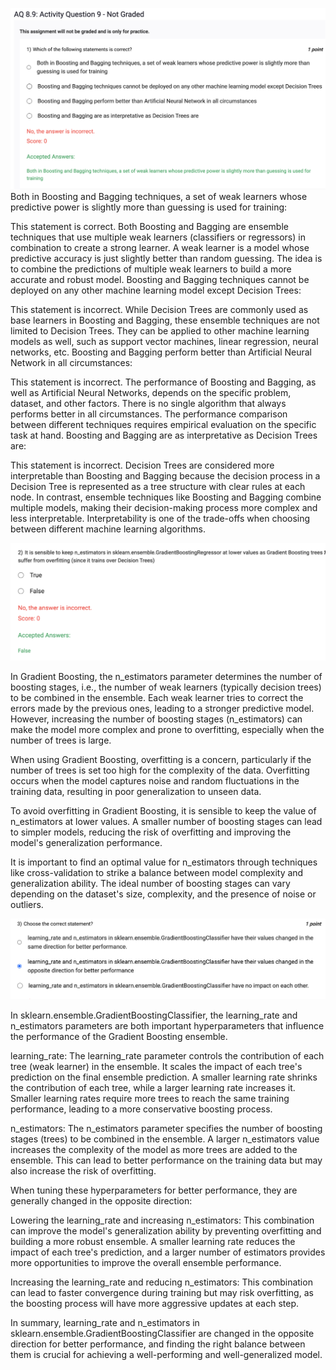 ![](2023-07-22-00-50-21.png)
Both in Boosting and Bagging techniques, a set of weak learners whose predictive power is slightly more than guessing is used for training:

This statement is correct. Both Boosting and Bagging are ensemble techniques that use multiple weak learners (classifiers or regressors) in combination to create a strong learner. A weak learner is a model whose predictive accuracy is just slightly better than random guessing. The idea is to combine the predictions of multiple weak learners to build a more accurate and robust model.
Boosting and Bagging techniques cannot be deployed on any other machine learning model except Decision Trees:

This statement is incorrect. While Decision Trees are commonly used as base learners in Boosting and Bagging, these ensemble techniques are not limited to Decision Trees. They can be applied to other machine learning models as well, such as support vector machines, linear regression, neural networks, etc.
Boosting and Bagging perform better than Artificial Neural Network in all circumstances:

This statement is incorrect. The performance of Boosting and Bagging, as well as Artificial Neural Networks, depends on the specific problem, dataset, and other factors. There is no single algorithm that always performs better in all circumstances. The performance comparison between different techniques requires empirical evaluation on the specific task at hand.
Boosting and Bagging are as interpretative as Decision Trees are:

This statement is incorrect. Decision Trees are considered more interpretable than Boosting and Bagging because the decision process in a Decision Tree is represented as a tree structure with clear rules at each node. In contrast, ensemble techniques like Boosting and Bagging combine multiple models, making their decision-making process more complex and less interpretable. Interpretability is one of the trade-offs when choosing between different machine learning algorithms.

![](2023-07-22-00-51-45.png)

In Gradient Boosting, the n_estimators parameter determines the number of boosting stages, i.e., the number of weak learners (typically decision trees) to be combined in the ensemble. Each weak learner tries to correct the errors made by the previous ones, leading to a stronger predictive model. However, increasing the number of boosting stages (n_estimators) can make the model more complex and prone to overfitting, especially when the number of trees is large.

When using Gradient Boosting, overfitting is a concern, particularly if the number of trees is set too high for the complexity of the data. Overfitting occurs when the model captures noise and random fluctuations in the training data, resulting in poor generalization to unseen data.

To avoid overfitting in Gradient Boosting, it is sensible to keep the value of n_estimators at lower values. A smaller number of boosting stages can lead to simpler models, reducing the risk of overfitting and improving the model's generalization performance.

It is important to find an optimal value for n_estimators through techniques like cross-validation to strike a balance between model complexity and generalization ability. The ideal number of boosting stages can vary depending on the dataset's size, complexity, and the presence of noise or outliers.

![](2023-07-22-00-57-15.png)

In sklearn.ensemble.GradientBoostingClassifier, the learning_rate and n_estimators parameters are both important hyperparameters that influence the performance of the Gradient Boosting ensemble.

learning_rate: The learning_rate parameter controls the contribution of each tree (weak learner) in the ensemble. It scales the impact of each tree's prediction on the final ensemble prediction. A smaller learning rate shrinks the contribution of each tree, while a larger learning rate increases it. Smaller learning rates require more trees to reach the same training performance, leading to a more conservative boosting process.

n_estimators: The n_estimators parameter specifies the number of boosting stages (trees) to be combined in the ensemble. A larger n_estimators value increases the complexity of the model as more trees are added to the ensemble. This can lead to better performance on the training data but may also increase the risk of overfitting.

When tuning these hyperparameters for better performance, they are generally changed in the opposite direction:

Lowering the learning_rate and increasing n_estimators: This combination can improve the model's generalization ability by preventing overfitting and building a more robust ensemble. A smaller learning rate reduces the impact of each tree's prediction, and a larger number of estimators provides more opportunities to improve the overall ensemble performance.

Increasing the learning_rate and reducing n_estimators: This combination can lead to faster convergence during training but may risk overfitting, as the boosting process will have more aggressive updates at each step.

In summary, learning_rate and n_estimators in sklearn.ensemble.GradientBoostingClassifier are changed in the opposite direction for better performance, and finding the right balance between them is crucial for achieving a well-performing and well-generalized model.